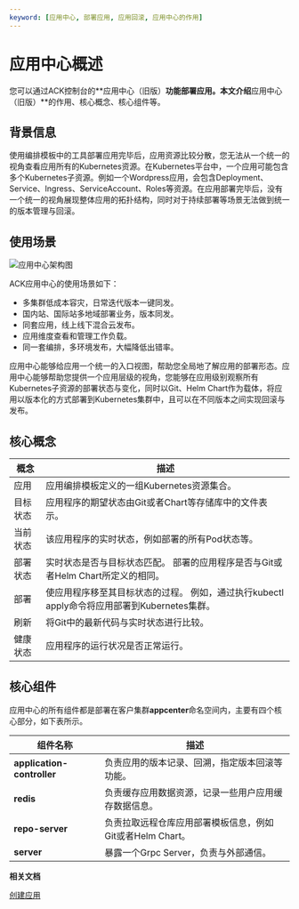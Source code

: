 ```yaml
---
keyword: [应用中心, 部署应用, 应用回滚, 应用中心的作用]
---
```


# 应用中心概述

您可以通过ACK控制台的**应用中心（旧版）**功能部署应用。本文介绍**应用中心（旧版）**的作用、核心概念、核心组件等。

## 背景信息

使用编排模板中的工具部署应用完毕后，应用资源比较分散，您无法从一个统一的视角查看应用所有的Kubernetes资源。在Kubernetes平台中，一个应用可能包含多个Kubernetes子资源。例如一个Wordpress应用，会包含Deployment、Service、Ingress、ServiceAccount、Roles等资源。在应用部署完毕后，没有一个统一的视角展现整体应用的拓扑结构，同时对于持续部署等场景无法做到统一的版本管理与回滚。

## 使用场景

![应用中心架构图](https://static-aliyun-doc.oss-accelerate.aliyuncs.com/assets/img/zh-CN/2795659951/p127895.png)

ACK应用中心的使用场景如下：

-   多集群低成本容灾，日常迭代版本一键同发。
-   国内站、国际站多地域部署业务，版本同发。
-   同套应用，线上线下混合云发布。
-   应用维度查看和管理工作负载。
-   同一套编排，多环境发布，大幅降低出错率。

应用中心能够给应用一个统一的入口视图，帮助您全局地了解应用的部署形态。应用中心能够帮助您提供一个应用层级的视角，您能够在应用级别观察所有Kubernetes子资源的部署状态与变化，同时以Git、Helm Chart作为载体，将应用以版本化的方式部署到Kubernetes集群中，且可以在不同版本之间实现回滚与发布。

## 核心概念

|概念|描述|
|--|--|
|应用|应用编排模板定义的一组Kubernetes资源集合。|
|目标状态|应用程序的期望状态由Git或者Chart等存储库中的文件表示。|
|当前状态|该应用程序的实时状态，例如部署的所有Pod状态等。|
|部署状态|实时状态是否与目标状态匹配。 部署的应用程序是否与Git或者Helm Chart所定义的相同。|
|部署|使应用程序移至其目标状态的过程。 例如，通过执行kubectl apply命令将应用部署到Kubernetes集群。|
|刷新|将Git中的最新代码与实时状态进行比较。|
|健康状态|应用程序的运行状况是否正常运行。|

## 核心组件

应用中心的所有组件都是部署在客户集群**appcenter**命名空间内，主要有四个核心部分，如下表所示。

|组件名称|描述|
|----|--|
|**application-controller**|负责应用的版本记录、回溯，指定版本回滚等功能。|
|**redis**|负责缓存应用数据资源，记录一些用户应用缓存数据信息。|
|**repo-server**|负责拉取远程仓库应用部署模板信息，例如Git或者Helm Chart。|
|**server**|暴露一个Grpc Server，负责与外部通信。|

**相关文档**  


[创建应用](/intl.zh-CN/Kubernetes集群用户指南/应用中心（旧版）/应用管理/创建应用.md)


